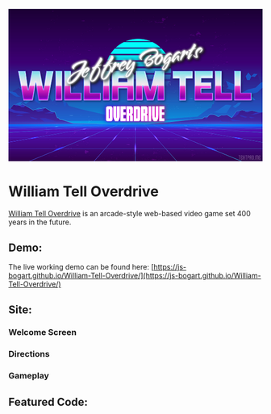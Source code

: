 ![alt text](https://github.com/JS-Bogart/William-Tell-Overdrive/blob/main/assets/images/backgrounds/title.jpg?raw=true "WTO Logo")

# William Tell Overdrive
[William Tell Overdrive](https://js-bogart.github.io/William-Tell-Overdrive/) is an arcade-style web-based video game set 400 years in the future.

## Demo:
The live working demo can be found here: [https://js-bogart.github.io/William-Tell-Overdrive/](https://js-bogart.github.io/William-Tell-Overdrive/)

## Site:
### Welcome Screen


### Directions


### Gameplay


## Featured Code: